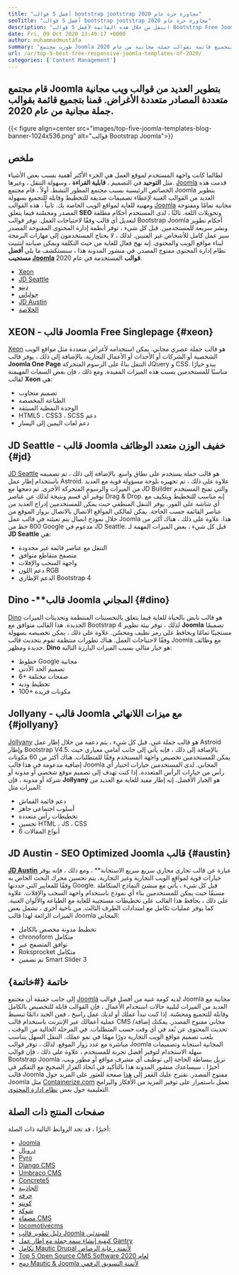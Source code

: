 ```yaml
---
title: "أفضل 5 قوالب bootstrap jootstrap مجاورة حرة عام 2020" 
seoTitle: "أفضل 5 قوالب bootstrap jootstrap مجاورة حرة عام 2020" 
description: "انتقل من خلال هذه القائمة لأفضل 5 قوالب Bootstrap Free Joomla Free لعام 2020. اختر أفضل قائمة تناسب تجربة التصميم وتجربة المستخدم لموقع عملك." 
date: Fri, 09 Oct 2020 13:49:17 +0000
author: muhammadmustafa
summary: "طورت مجتمع Joomla العديد من قوالب ويب مجانية متعددة المصادر متعددة الأغراض. قمنا بتجميع قائمة بقوالب جملة مجانية من عام 2020." 
url: /ar/top-5-best-free-responsive-joomla-templates-of-2020/
categories: ['Content Management']
---
```


## قام مجتمع Joomla بتطوير العديد من قوالب ويب مجانية متعددة المصادر متعددة الأغراض. قمنا بتجميع قائمة بقوالب جملة مجانية من عام 2020.

{{< figure align=center src="images/top-five-joomla-templates-blog-banner-1024x536.png" alt="قوالب Bootstrap Joomla">}}


## ملخص
لطالما كانت واجهة المستخدم لموقع العمل هي الجزء الأكثر أهمية بسبب بعض الأشياء مثل  **التوحيد** في التصميم ،  **قابلية القراءة**  ، وسهولة التنقل ، وغيرها. [Joomla][1] قدمت هذه الخصائص الرئيسية بسبب مجتمع المطور النشط. أولاً ، قام مجتمع Joomla بتطوير العديد من القوالب الغنية لإعطاء تصميمات صديقة للتخطيط وقابلة للتجميع بسهولة ومهنية للغاية لمواقع الويب الخاصة بك. ثانياً ، هذه القوالب [Joomla][1] مجانية تمامًا ومفتوحة المصدر ومحسّنة فيما يتعلق  **SEO**  وتحويلات اللغة. ثالثًا ، لدى المستخدم أحكام مطلقة لتعديل أي قالب وفقًا لاحتياجات العمل. توفر قوالب Bootstrap Joomla أحكام تطوير ونشر سريعة للمستخدمين. قبل كل شيء ، توفر أنظمة إدارة المحتوى المفتوحة المصدر سير عمل كامل للأشخاص غير الفنيين. لذلك ، لا يحتاج المستخدمون إلى مهارات البرمجة لبناء مواقع الويب والمحتوى. إنه نهج فعال للغاية من حيث التكلفة ويمكن صيانته لتثبيت نظام إدارة المحتوى مفتوح المصدر. في منشور المدونة هذا ، سنستكشف ما يلي **أفضل مستجيب [Joomla][1] قوالب**  المستخدمة في عام 2020.
  * [Xeon][2]
  * [JD Seattle][3]
  * [دينو][4]
  * [جولياني][5]
  * [JD Austin][6]
  * [الخلاصة][7]

##  **XEON** - **قالب Joomla Free Singlepage**  {#xeon}

[Xeon][8] هو قالب جملة عصري مجاني. يمكن استخدامه لأغراض متعددة مثل مواقع الويب الشخصية أو الشركات أو الأحداث أو الأعمال التجارية. بالإضافة إلى ذلك ، يوفر قالب  **Joomla One Page**  التنقل بناءً على الرسوم المتحركة JQuery و CSS. يبدو خيارًا مناسبًا للمستخدمين بسبب هذه الميزات المفيدة.
ومع ذلك ، فإن بعض السمات المهيمنة لقالب  **Xeon**  هي:
  * تصميم متجاوب
  * الطباعة المخصصة
  * الوحدة النمطية المنبثقة
  * HTML5 ، CSS3 ، SCSS دعم
  * دعم لغات اليمين إلى اليسار

##  **JD Seattle** - **قالب Joomla خفيف الوزن متعدد الوظائف**  {#jd}

[JD Seattle][9] هو قالب جملة يستخدم على نطاق واسع. بالإضافة إلى ذلك ، تم تصميمه باستخدام إطار عمل Astroid. علاوة على ذلك ، تم تجهيزه بلوحة مسؤولة قوية مع العديد من الميزات والرسوم المتحركة الأخرى. تم دمجها مع JD Builder والتي تمنح المستخدم توفير أي قسم ونتيجة لذلك عن عناصر Drag & Drop. إنه مناسب للتخطيط ويتكيف مع أي شاشة على الفور. يوفر التنقل المنطقي حيث يمكن للمستخدمين إدراج العديد من عناصر القائمة حسب الحاجة. يمكن لمالكي المواقع الاتصال بالاتصال بزوار الموقع من خلال نموذج اتصال يتم تعبئته في قالب عمل Joomla هذا. علاوة على ذلك ، هناك أكثر من 800 خط من Google مدعوم في JD Seattle.
قبل كل شيء ، بعض الميزات المهمة لـ  **JD Seattle**  هي:
  * التنقل مع عناصر قائمة غير محدودة
  * متصفح متقاطع متوافق
  * واجهة السحب والإفلات
  * دعم اللون RGB
  * الدعم الإطاري Bootstrap 4

##  **Dino**  -**قالب Joomla المجاني {#dino}

[Dino][10] هو قالب نابض بالحياة للغاية فيما يتعلق بالتحسينات المنتظمة وتحديثات الميزات الجديدة. هذا القالب متوافق مع Bootstrap 4 لذلك ، توفر بيئة تطوير  **Joomla**  تصميمًا مستجيبًا تمامًا ويحافظ على رمز نظيف ومحسّن. علاوة على ذلك ، يمكن تخصيصه بسهولة وفقًا لاحتياجات العمل. هناك تطورات منتظمة تقوم بتحديث قالب Joomla مع وظائف جديدة ومظهر.
 **Dino** هو خيار مثالي بسبب الميزات البارزة التالية:
  * خطوط Google مجانية
  * تصميم الحد الأدنى
  * 6+ صفحات مختلفة
  * تخطيط ودية
  * 100+ مكونات فريدة

##  **Jollyany** - **قالب Joomla مع ميزات اللانهائي**  {#jollyany}

[Jollyany][11] هو قالب جملة غني. قبل كل شيء ، يتم دعمه من خلال إطار عمل Astroid وإطار Bootstrap V4.5. بالإضافة إلى ذلك ، فإنه يأتي إلى جانب أمامي معياري حيث يمكن للمستخدمين تخصيص واجهة المستخدم وفقًا للمتطلبات. هناك أكثر من 60 مكونات إضافية مدعومة في هذا قالب Joomla المجاني. لدى المستخدمين خيارات اختيار أي رأس من خيارات الرأس المتعددة. إذا كنت تهدف إلى تصميم موقع شخصي أو مدونة أو شركة أو مدونة ، فإن  **Jollyany**  هو الخيار الأفضل.
إنه إطار مفيد للغاية مع العديد من الميزات مثل:
  * دعم قائمة القماش
  * أسلوب اجتماعي جاهز
  * تخطيطات رأس متعددة
  * تحسين HTML ، JS ، CSS
  * 6 أنواع المقالات

##  **JD Austin** - **SEO Optimized Joomla قالب**  {#austin}

 **[JD Austin][12]** عبارة عن قالب تجاري مجاري سريع سريع الاستجابة** ، ومع ذلك ، فإنه يوفر خيارات قوية لمواقع الويب التجارية وغير التجارية. يتم تحسين محرك البحث الخاص به وفقًا للمعايير التي حددتها Google. قبل كل شيء ، يأتي مع منشئ النماذج المتكاملة مسبقًا حيث يمكن للمستخدمين بناء أي نموذج باستخدام واجهة السحب والإفلات. علاوة على ذلك ، يحافظ هذا القالب على تخطيطات مستجيبة للغاية مع الطباعة والألوان الغنية. كما يوفر عمليات تكامل مع امتدادات الطرف الثالث.
من ناحية أخرى ، تشمل بعض الميزات الرائعة لهذا قالب Joomla المجاني:
  * تخطيط مدونة مخصص بالكامل
  * chronoform متكامل
  * توافق المتصفح عبر
  * Roksprocket متكامل
  * تم تضمين Smart Slider 3

## خاتمة  {#خاتمة}

إلى جانب حقيقة أن مجتمع [Joomla][1] لديه كومة غنية من أفضل قوالب Joomla مجانية مع العديد من الميزات لتلبية حالات استخدام الأعمال ، فإن القوالب قابلة للتخصيص بالكامل وقابلة للتجميع ومحسّنة. إذا كنت تبدأ عملك أو لديك عمل راسخ ، فمن الجيد دائمًا تبسيط عملية أعمالك عبر الإنترنت باستخدام قالب CMS مجاني مفتوح المصدر. يمكنك إضافة/تحديث المحتوى عن بُعد في أي وقت حسب المتطلبات. في المرحلة الحالية من الوقت ، يلعب تصميم مواقع الويب التجارية دورًا مهمًا في نمو عملك. التنقل السهل يتناسب مباشرة مع عدد زوار الموقع. لذلك ، توفر قوالب Joomla المجانية استجابة وتصميمات سهلة الاستخدام لتوفير أفضل تجربة للمستخدم ، علاوة على ذلك ، فإن قوالب Bootstrap Joomla تزيل ببساطة الحاجة إلى توظيف أي مشرف مواقع أو مطور ويب. أخيرًا ، سيساعدك منشور المدونة هذا بالتأكيد في اتخاذ القرار الصحيح مع التفكير في قالب Joomla مفتوح المصدر.
نقترح عليك القفز إلى [هذا][1] صفحة للعثور على المزيد حول Joomla مثل [Containerize.com][13] تعمل باستمرار على توفير المزيد من الأفكار والبرامج التعليمية حول بعض [نظام إدارة المحتوى][14].

## صفحات المنتج ذات الصلة
أخيرًا ، قد تجد الروابط التالية ذات الصلة:
  * [Joomla][15]
  * [دروبال][16]
  * [Pyro][17]
  * [Django CMS][18]
  * [Umbraco CMS][19]
  * [Concrete5][20]
  * [الجاذبية][21]
  * [حرفة][22]
  * [كونتو][23]
  * [][24][شوكة][24]
  * [][24][مصفاة CMS][25]
  * [][24][locomotivecms][26]
  * [دليل تطوير قالب Joomla للمبتدئين][27]
  * [كيفية إنشاء سمة جملة مع إطار عمل Gantry][28]
  * [تكامل Mautic Drupal لأتمتة رعاية الرصاص][29]
  * [Top 5 Open Source CMS Software لعام 2020][30]
  * [دمج Mautic & Joomla لأتمتة التسويق الرقمي][31]



[1]: https://href.li/?https://products.containerize.com/content-management/joomla
[2]: #xeon
[3]: #jd
[4]: #dino
[5]: #jollyany
[6]: #austin
[7]: #Conclusion
[8]: https://www.joomshaper.com/joomla-templates/xeon
[9]: https://www.joomdev.com/products/templates/jd-seattle-template
[10]: https://www.templaza.com/download/joomla-templates/tz_membership/downloadinfo/222-tz-dino.html
[11]: https://www.templaza.com/download/joomla-templates/tz_membership/downloadinfo/223-tz-jollyany.html
[12]: https://www.joomdev.com/products/templates/jd-austin-template
[13]: https://href.li/?https://www.containerize.com/
[14]: https://href.li/?https://products.containerize.com/content-management
[15]: https://products.containerize.com/content-management/joomla
[16]: https://products.containerize.com/content-management/drupal
[17]: https://products.containerize.com/content-management/pyro
[18]: https://products.containerize.com/content-management/django
[19]: https://products.containerize.com/content-management/umbraco
[20]: https://products.containerize.com/content-management/concrete5
[21]: https://products.containerize.com/content-management/grav
[22]: https://products.containerize.com/content-management/craft
[23]: https://products.containerize.com/content-management/contao
[24]: https://products.containerize.com/content-management/fork
[25]: https://products.containerize.com/content-management/refinery-cms
[26]: https://products.containerize.com/content-management/locomotive-cms
[27]: https://blog.containerize.com/content-management/responsive-joomla-templates-tutorial/
[28]: https://blog.containerize.com/content-management/how-to-create-joomla-theme-joomla-gantry-framework/
[29]: https://blog.containerize.com/content-management/drupal-tutorial-automate-lead-growth-with-drupal-mautic/
[30]: https://blog.containerize.com/content-management/top-5-open-source-content-management-systems-for-2020/
[31]: https://blog.containerize.com/content-management/integrate-mautic-with-joomla-for-marketing-automation/
